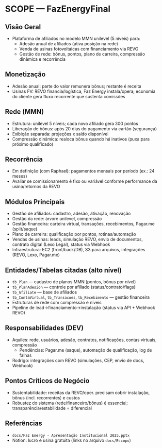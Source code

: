 # SCOPE — FazEnergyFinal

## Visão Geral
- Plataforma de afiliados no modelo MMN unilevel (5 níveis) para:
  - Adesão anual de afiliados (ativa posição na rede)
  - Venda de usinas fotovoltaicas com financiamento via REVO
  - Gestão de rede: bônus, pontos, plano de carreira, compressão dinâmica e recorrência

## Monetização
- Adesão anual: parte do valor remunera bônus; restante é receita
- Usinas FV: REVO financia/logística, Faz Energy instala/opera; economia do cliente gera fluxo recorrente que sustenta comissões

## Rede (MMN)
- Estrutura: unilevel 5 níveis; cada novo afiliado gera 300 pontos
- Liberação de bônus: após 20 dias do pagamento via cartão (segurança)
- Exibição separada: projeções x saldo disponível
- Compressão dinâmica: realoca bônus quando há inativos (puxa para próximo qualificado)

## Recorrência
- Em definição (com Raphael): pagamentos mensais por período (ex.: 24 meses)
- Avaliar se comissionamento é fixo ou variável conforme performance da usina/retornos da REVO

## Módulos Principais
- Gestão de afiliados: cadastro, adesão, ativação, renovação
- Gestão da rede: árvore unilevel, compressão
- Gestão financeira: carteira virtual, transações, recebimentos, Pagar.me (split/saque)
- Plano de carreira: qualificação por pontos, rotinas/automação
- Vendas de usinas: leads, simulação REVO, envio de documentos, contrato digital (Lexo Legal), status via Webhook
- Infraestrutura: EC2 (front/back/DB), S3 para arquivos, integrações (REVO, Lexo, Pagar.me)

## Entidades/Tabelas citadas (alto nível)
- `tb_Plan` — cadastro de planos MMN (pontos, bônus por nível)
- `tb_PlanAdesion` — controle por afiliado (status/contrato/flags)
- `tb_Afiliate` — base de afiliados
- `tb_ContaVirtual`, `tb_Transacoes`, `tb_Recebimento` — gestão financeira
- Estruturas de rede com compressão e níveis
- Pipeline de lead→financiamento→instalação (status via API + Webhook REVO)

## Responsabilidades (DEV)
- Aquiles: rede, usuários, adesão, contratos, notificações, contas virtuais, compressão
  - Pendências: Pagar.me (saque), automação de qualificação, log de falhas
- Rodrigo: integrações com REVO (simulações, CEP, envio de docs, Webhook)

## Pontos Críticos de Negócio
- Sustentabilidade: receitas da REVO/oper. precisam cobrir instalação, bônus (incl. recorrentes) e custos
- Robustez do sistema (rede/financeiro/bônus) é essencial; transparência/estabilidade = diferencial

## Referências
- `docs/Faz Energy - Apresentação Institucional 2025.pptx`
- Notion: lucro e usina gratuita (links no arquivo `docs/Escopo`)
